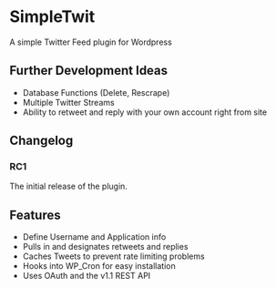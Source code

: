 # SimpleTwit #

A simple Twitter Feed plugin for Wordpress

## Further Development Ideas ##
* Database Functions (Delete, Rescrape)
* Multiple Twitter Streams
* Ability to retweet and reply with your own account right from site

## Changelog ##

### RC1 ###
The initial release of the plugin.

## Features ##
* Define Username and Application info
* Pulls in and designates retweets and replies
* Caches Tweets to prevent rate limiting problems
* Hooks into WP_Cron for easy installation
* Uses OAuth and the v1.1 REST API
